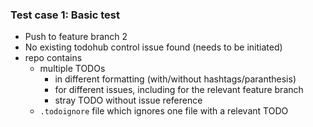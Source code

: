 ### Test case 1: Basic test

* Push to feature branch 2
* No existing todohub control issue found (needs to be initiated)
* repo contains
  * multiple TODOs
    * in different formatting (with/without hashtags/paranthesis)
    * for different issues, including for the relevant feature branch
    * stray TODO without issue reference
  * `.todoignore` file which ignores one file with a relevant TODO

